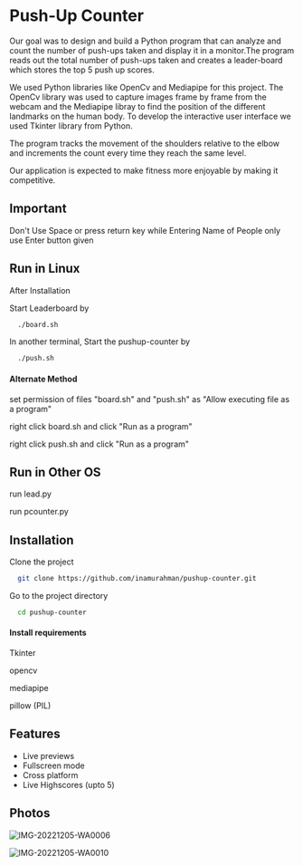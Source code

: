 
# Push-Up Counter

Our goal was to design and build a Python program that can analyze and count the number of push-ups taken and display it in a monitor.The program reads out the total number of push-ups taken and creates a leader-board which stores the top 5 push up scores. 

We used Python libraries like OpenCv and Mediapipe for this project. The OpenCv library was used to capture images frame by frame from the webcam and the Mediapipe libray  to find the position of the different landmarks on the human body.  To develop the interactive user interface we used Tkinter library from Python.

The program tracks the movement of the shoulders relative to the elbow and increments the count every time they reach the same level.

Our application is expected to make fitness more enjoyable by making it competitive.


## Important

Don't Use Space or press return key while Entering Name of People only use Enter button given



## Run in Linux

After Installation

Start Leaderboard by

```bash
  ./board.sh
```
In another terminal,
Start the pushup-counter by

```bash
  ./push.sh
```
#### Alternate Method

set permission of files "board.sh" and "push.sh" as "Allow executing file as a program"

right click board.sh and click "Run as a program"

right click push.sh and click "Run as a program"

## Run in Other OS

run lead.py

run pcounter.py
## Installation
Clone the project

```bash
  git clone https://github.com/inamurahman/pushup-counter.git
```

Go to the project directory

```bash
  cd pushup-counter
```

#### Install requirements

Tkinter

opencv

mediapipe

pillow (PIL)


## Features

- Live previews
- Fullscreen mode
- Cross platform
- Live Highscores (upto 5)

## Photos

![IMG-20221205-WA0006](https://user-images.githubusercontent.com/96386836/206923517-8da82d05-eb5e-423d-9a6d-da1a8655f1f1.jpg)

![IMG-20221205-WA0010](https://user-images.githubusercontent.com/96386836/206923472-cd6ffce1-abd0-45c1-9cc0-cbc4c235a670.jpg)



